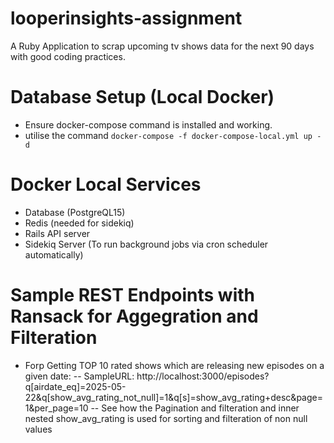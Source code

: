 # looperinsights-assignment
A Ruby Application to scrap upcoming tv shows data for the next 90 days with good coding practices.


# Database Setup (Local Docker)
- Ensure docker-compose command is installed and working.
- utilise the command ``` docker-compose -f docker-compose-local.yml up -d ```

# Docker Local Services
- Database (PostgreQL15)
- Redis (needed for sidekiq)
- Rails API server 
- Sidekiq Server (To run background jobs via cron scheduler automatically)

# Sample REST Endpoints with Ransack for Aggegration and Filteration

- Forp Getting TOP 10 rated shows which are releasing new episodes on a given date:
    -- SampleURL: http://localhost:3000/episodes?q[airdate_eq]=2025-05-22&q[show_avg_rating_not_null]=1&q[s]=show_avg_rating+desc&page=1&per_page=10
    -- See how the Pagination and filteration and inner nested show_avg_rating is used for sorting and filteration of non null values
